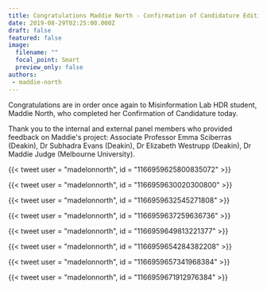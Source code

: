 ```yaml
---
title: Congratulations Maddie North - Confirmation of Candidature Edition
date: 2019-08-29T02:25:00.000Z
draft: false
featured: false
image:
  filename: ""
  focal_point: Smart
  preview_only: false
authors:
 - maddie-north
---
```

Congratulations are in order once again to Misinformation Lab HDR student, Maddie North, who completed her Confirmation of Candidature today.

Thank you to the internal and external panel members who provided feedback on Maddie's project: Associate Professor Emma Sciberras (Deakin), Dr Subhadra Evans (Deakin), Dr Elizabeth Westrupp (Deakin), Dr Maddie Judge (Melbourne University).

{{< tweet user = "madelonnorth", id = "1166959625800835072" >}}

{{< tweet user = "madelonnorth", id = "1166959630020300800" >}}

{{< tweet user = "madelonnorth", id = "1166959632545271808" >}}

{{< tweet user = "madelonnorth", id = "1166959637259636736" >}}

{{< tweet user = "madelonnorth", id = "1166959649813221377" >}}

{{< tweet user = "madelonnorth", id = "1166959654284382208" >}}

{{< tweet user = "madelonnorth", id = "1166959657341968384" >}}

{{< tweet user = "madelonnorth", id = "1166959671912976384" >}}
